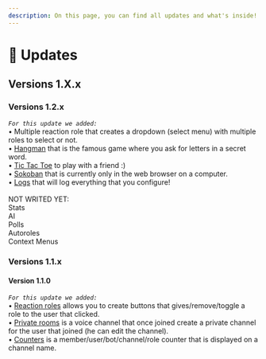 ```yaml
---
description: On this page, you can find all updates and what's inside!
---
```


# 🔆 Updates

## Versions 1.X.x

### Versions 1.2.x

_`For this update we added:`_\
• Multiple reaction role that creates a dropdown (select menu) with multiple roles to select or not.\
• [Hangman](../slash-commands/hangman.md) that is the famous game where you ask for letters in a secret word.\
• [Tic Tac Toe](../slash-commands/tic-tac-toe.md) to play with a friend :)\
• [Sokoban](../slash-commands/sokoban.md) that is currently only in the web browser on a computer.\
• [Logs](../slash-commands/logs.md) that will log everything that you configure!\
\
NOT WRITED YET:\
Stats\
AI\
Polls\
Autoroles\
Context Menus

### Versions 1.1.x

#### Version 1.1.0

_`For this update we added:`_\
• [Reaction roles](../slash-commands/reaction-role.md) allows you to create buttons that gives/remove/toggle a role to the user that clicked.\
• [Private rooms](../slash-commands/private-rooms.md) is a voice channel that once joined create a private channel for the user that joined (he can edit the channel).\
• [Counters](../slash-commands/counters.md) is a member/user/bot/channel/role counter that is displayed on a channel name.
